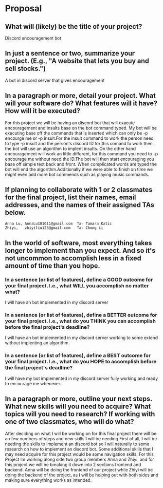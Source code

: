 # Proposal

## What will (likely) be the title of your project?

Discord encouragement bot 

## In just a sentence or two, summarize your project. (E.g., "A website that lets you buy and sell stocks.")

A bot in discord server that gives encouragement 


## In a paragraph or more, detail your project. What will your software do? What features will it have? How will it be executed?

  For this project we will be having an discord bot that will exacute encouragement and insults base on the bot command typed. My bot will be exacuting base off the commands that is inserted which can only be -p encourge me  or -p insult.For the insult command to work the person need to type -p insult and the person's discord ID for this comand to work then the bot will use an algorithm to implent insults. On the other hand encouragement will work an little different, for this command you need to -p encourage me without need the ID.The bot will then start encouraging you base off simple text back and front. When complicated words are typed the bot will end the algorithm.Additionally if we were able to finish on time we might even add more bot commends such as playing music commands. 

## If planning to collaborate with 1 or 2 classmates for the final project, list their names, email addresses, and the names of their assigned TAs below.

    Anna Lu, AnnaLu101011@gmail.com  Ta- Tamara Katic
    Zhiyi,   zhiyiliu123@gmail.com   Ta- Chong Li 

## In the world of software, most everything takes longer to implement than you expect. And so it's not uncommon to accomplish less in a fixed amount of time than you hope.


### In a sentence (or list of features), define a GOOD outcome for your final project. I.e., what WILL you accomplish no matter what?

I will have an bot implemented in my discord server 

### In a sentence (or list of features), define a BETTER outcome for your final project. I.e., what do you THINK you can accomplish before the final project's deadline?

I will have an bot implemented in my discord server working to some extend without implenting an algorithm. 

### In a sentence (or list of features), define a BEST outcome for your final project. I.e., what do you HOPE to accomplish before the final project's deadline?

I will have my bot implemented in my discord server fully working and ready to encourage me whenever. 

## In a paragraph or more, outline your next steps. What new skills will you need to acquire? What topics will you need to research? If working with one of two classmates, who will do what?

After deciding on what I will be working on for this final project there will be an few numbers of steps and new skills I will be needing.First of all, I will be needing the skills to implement an discord bot so I will naturally to some research on how to implement an discord bot. Some additional skills that I may need acquire for this project would be some navigation skills. For this Project Im working along side two group members Anna and Zhiyi, and for this project we will be breaking it down into 2 sections frontend and backend. Anna will be doing the frontend of our project while Zhiyi will be doing the backend of the project, as I will be helping out with both sides and making sure everything works as intended. 





